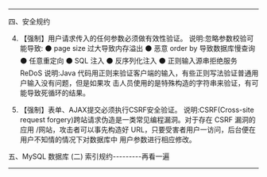 


---------------------------------------------------------------------------------------------------------------------


四、安全规约

4. 【强制】用户请求传入的任何参数必须做有效性验证。 说明:忽略参数校验可能导致:
⚫ page size 过大导致内存溢出
⚫ 恶意 order by 导致数据库慢查询 
⚫ 任意重定向
⚫ SQL 注入
⚫ 反序列化注入
⚫ 正则输入源串拒绝服务 ReDoS
说明:Java 代码用正则来验证客户端的输入，有些正则写法验证普通用户输入没有问题，但是如果攻 击人员使用的是特殊构造的字符串来验证，有可能导致死循环的结果。

6. 【强制】表单、AJAX提交必须执行CSRF安全验证。
说明:CSRF(Cross-site request forgery)跨站请求伪造是一类常见编程漏洞。对于存在 CSRF 漏洞的应用 /网站，攻击者可以事先构造好 URL，只要受害者用户一访问，后台便在用户不知情的情况下对数据库中 用户参数进行相应修改。



五、MySQL 数据库
(二) 索引规约---------再看一遍
    





---------------------------------------------------------------------------------------------------------------------



